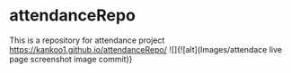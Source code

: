 # attendanceRepo
This is a repository for attendance project 
https://kankoo1.github.io/attendanceRepo/
![]{![alt](Images/attendace live page screenshot image commit)}